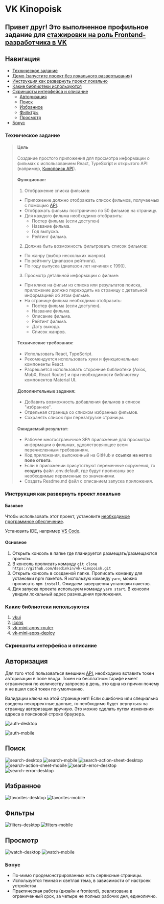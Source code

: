 # VK Kinopoisk

## Привет друг! Это выполненное профильное задание для [стажировки на роль Frontend-разработчика в VK](https://internship.vk.company/vacancy/928)

## Навигация
- [Техническое задание](#техническое-задание)
- [Демо (запустите проект без локального развертывания)](https://prod-app51951209-3317b5043fa2.pages-ac.vk-apps.com/index.html)
- [Инструкция как развернуть проект локально](#инструкция-как-развернуть-проект-локально)
- [Какие библиотеки используются](#какие-библиотеки-используются)
- [Скриншоты интерфейса и описание](#скриншоты-интерфейса-и-описание)
    - [Авторизация](#авторизация)
    - [Поиск](#поиск)
    - [Избранное](#избранное)
    - [Фильтры](#фильтры)
    - [Просмотр](#просмотр)
- [Бонус](#бонус)

### Техническое задание
> #### Цель
> Создание простого приложения для просмотра информации о фильмах с использованием React, TypeScript и открытого API (например, [Кинопоиск API](https://kinopoisk.dev/)).
> #### Функционал:
> 1. Отображение списка фильмов:
>   - Приложение должно отображать список фильмов, получаемых с помощью [API](https://kinopoisk.dev/).
>   - Отображать фильмы постранично по 50 фильмов на страницу.
>   - Для каждого фильма необходимо отобразить:
>     + Постер фильма (если доступен)
>     + Название фильма.
>     + Год выпуска.
>     + Рейтинг фильма.
> 2. Должна быть возможность фильтровать список фильмов:
>   - По жанру (выбор нескольких жанров).
>   - По рейтингу (диапазон рейтинга).
>   - По году выпуска (диапазон лет начиная с 1990).
> 3. Просмотр детальной информации о фильме:
>   - При клике на фильм из списка или результатов поиска, приложение должно переходить на страницу с детальной информацией об этом фильме.
>   - На странице фильма необходимо отобразить:
>     + Постер фильма (если доступен).
>     + Название фильма.
>     + Описание фильма.
>     + Рейтинг фильма.
>     + Дату выхода.
>     + Список жанров.
> #### Технические требования:
>   - Использовать React, TypeScript.
>   - Рекомендуется использовать хуки и функциональные компоненты React.
>   - Разрешается использовать сторонние библиотеки (Axios, MobX, React Router) и при необходимости библиотеку компонентов Material UI.
> #### Дополнительные задания:
> - Добавить возможность добавления фильмов в список "избранное".
> - Отдельная страница со списком избранных фильмов.
> - Сохранять список при перезагрузке страницы.
> #### Ожидаемый результат:
> - Рабочее многостраничное SPA приложение для просмотра информации о фильмах, удовлетворяющее всем перечисленным требованиям.
> - Код приложения, выложенный на GitHub и **ссылка на него в поле ответа**.
> - Если в приложении присутствуют переменные окружения, то **создать** файл .env.default, где будут прописаны все необходимые переменные со значениями.
> - Создать Readme.md файл с описанием запуска приложения.

### Инструкция как развернуть проект локально

#### Базовое
Чтобы использовать этот проект, установите [необходимое программное обеспечение](https://dev.vk.com/ru/mini-apps/software-installation).

Установить IDE, например [VS Code](https://code.visualstudio.com/).

#### Основное
1. Открыть консоль в папке где планируется размещать/размещаются проекты.
2. В консоль прописать команду `git clone https://github.com/dsedinkin/vk-kinopoisk.git`
3. Открыть консоль в созданной папке. Прописать команду для установки npm пакетов. Я использую команду `yarn`, можно прописать `npm install`. Ожидаем завершения установки пакетов.
4. Для запуска проекта используем команду `yarn start`. В консоли увидим локальный адрес размещения приложения.


### Какие библиотеки используются
1. [vkui](https://dev.vk.com/ru/libraries/vkui)
2. [icons](https://github.com/VKCOM/icons)
3. [vk-mini-apps-router](https://dev.vk.com/ru/libraries/router)
4. [vk-mini-apps-deploy](https://github.com/VKCOM/vk-miniapps-deploy)

### Скриншоты интерфейса и описание
## Авторизация
Для того чтоб пользоваться внешним [API](https://kinopoisk.dev/), необходимо вставить токен авторизации в поле ввода. Токен на бесплатном тарифе имеет ограничения по количеству запросов в день, это одна из причин почему я не вшил свой токен по-умолчанию.

Валидации ключа на этой странице нет! Если ошибочно или специально введены некорректные данные, то необходимо будет вернуться на страницу авторизации вручную. Это можно сделать путем изменения адреса в поисковой строке браузера.

![auth-desktop](./screenshots/auth-desktop.png)

![auth-mobile](./screenshots/auth-mobile.png)

## Поиск
![search-desktop](./screenshots/search-desktop.png)
![search-mobile](./screenshots/search-mobile.png)
![search-action-sheet-desktop](./screenshots/search-action-sheet-desktop.png)
![search-action-sheet-mobile](./screenshots/search-action-sheet-mobile.png)
![search-error-desktop](./screenshots/search-error-desktop.png)
![search-error-desktop](./screenshots/search-error-mobile.png)

## Избранное
![favorites-desktop](./screenshots/favorites-desktop.png)
![favorites-mobile](./screenshots/favorites-mobile.png)

## Фильтры
![filters-desktop](./screenshots/filters-desktop.png)
![filters-mobile](./screenshots/filters-mobile.png)

## Просмотр
![watch-desktop](./screenshots/watch-desktop.png)
![watch-mobile](./screenshots/watch-mobie.png)

### Бонус
- По-мимо продемонстрированных есть сервисные страницы.
- Используется темная и светлая тема, в зависимости от настроек устройства.
- Практическая работа (дизайн и frontend), реализована в ограниченный срок, за четыре не полных рабочих дня, единолично.
